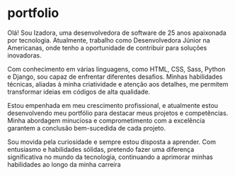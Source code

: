 # portfolio
Olá! Sou Izadora, uma desenvolvedora de software de 25 anos apaixonada por tecnologia. Atualmente, trabalho como Desenvolvedora Júnior na Americanas, onde tenho a oportunidade de contribuir para soluções inovadoras.

Com conhecimento em várias linguagens, como HTML, CSS, Sass, Python e Django, sou capaz de enfrentar diferentes desafios. Minhas habilidades técnicas, aliadas à minha criatividade e atenção aos detalhes, me permitem transformar ideias em códigos de alta qualidade.

Estou empenhada em meu crescimento profissional, e atualmente estou desenvolvendo meu portfólio para destacar meus projetos e competências. Minha abordagem minuciosa e comprometimento com a excelência garantem a conclusão bem-sucedida de cada projeto.

Sou movida pela curiosidade e sempre estou disposta a aprender. Com entusiasmo e habilidades sólidas, pretendo fazer uma diferença significativa no mundo da tecnologia, continuando a aprimorar minhas habilidades ao longo da minha carreira
